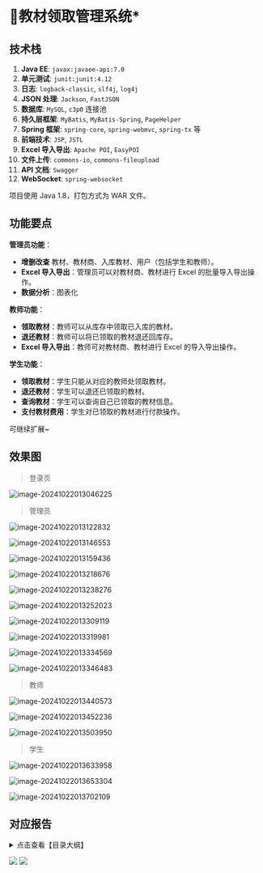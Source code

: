 # 📕教材领取管理系统*

<SlideProtected>

<MyGlobalComponent />

## 技术栈

1. **Java EE**: `javax:javaee-api:7.0`
2. **单元测试**: `junit:junit:4.12`
3. **日志**: `logback-classic`, `slf4j`, `log4j`
4. **JSON 处理**: `Jackson`, `FastJSON`
5. **数据库**: `MySQL`, `c3p0` 连接池
6. **持久层框架**: `MyBatis`, `MyBatis-Spring`, `PageHelper`
7. **Spring 框架**: `spring-core`, `spring-webmvc`, `spring-tx` 等
8. **前端技术**: `JSP`, `JSTL`
9. **Excel 导入导出**: `Apache POI`, `EasyPOI`
10. **文件上传**: `commons-io`, `commons-fileupload`
11. **API 文档**: `Swagger`
12. **WebSocket**: `spring-websocket`

项目使用 Java 1.8，打包方式为 WAR 文件。

## 功能要点

**管理员功能**：

- **增删改查** 教材、教材商、入库教材、用户（包括学生和教师）。
- **Excel 导入导出**：管理员可以对教材商、教材进行 Excel 的批量导入导出操作。
- **数据分析**：图表化

**教师功能**：

- **领取教材**：教师可以从库存中领取已入库的教材。
- **退还教材**：教师可以将已领取的教材退还回库存。
- **Excel 导入导出**：教师可对教材商、教材进行 Excel 的导入导出操作。

**学生功能**：

- **领取教材**：学生只能从对应的教师处领取教材。
- **退还教材**：学生可以退还已领取的教材。
- **查询教材**：学生可以查询自己已领取的教材信息。
- **支付教材费用**：学生对已领取的教材进行付款操作。

可继续扩展~



## 效果图


> 登录页

![image-20241022013046225](http://cdn.qiniu.liyansheng.top/img/image-20241022013046225.png)



> 管理员

![image-20241022013122832](http://cdn.qiniu.liyansheng.top/img/image-20241022013122832.png)

![image-20241022013146553](http://cdn.qiniu.liyansheng.top/img/image-20241022013146553.png)

![image-20241022013159436](http://cdn.qiniu.liyansheng.top/img/image-20241022013159436.png)

![image-20241022013218676](http://cdn.qiniu.liyansheng.top/img/image-20241022013218676.png)

![image-20241022013238276](http://cdn.qiniu.liyansheng.top/img/image-20241022013238276.png)

![image-20241022013252023](http://cdn.qiniu.liyansheng.top/img/image-20241022013252023.png)

![image-20241022013309119](http://cdn.qiniu.liyansheng.top/img/image-20241022013309119.png)

![image-20241022013319981](http://cdn.qiniu.liyansheng.top/img/image-20241022013319981.png)

![image-20241022013334569](http://cdn.qiniu.liyansheng.top/img/image-20241022013334569.png)

![image-20241022013346483](http://cdn.qiniu.liyansheng.top/img/image-20241022013346483.png)

> 教师

![image-20241022013440573](http://cdn.qiniu.liyansheng.top/img/image-20241022013440573.png)

![image-20241022013452236](http://cdn.qiniu.liyansheng.top/img/image-20241022013452236.png)

![image-20241022013503950](http://cdn.qiniu.liyansheng.top/img/image-20241022013503950.png)

> 学生

![image-20241022013633958](http://cdn.qiniu.liyansheng.top/img/image-20241022013633958.png)

![image-20241022013653304](http://cdn.qiniu.liyansheng.top/img/image-20241022013653304.png)

![image-20241022013702109](http://cdn.qiniu.liyansheng.top/img/image-20241022013702109.png)

<FloatingImage src="http://cdn.qiniu.liyansheng.top/img/20241022020030.png" alt="扫码获取" />


## 对应报告

<details>
  <summary>点击查看【目录大纲】</summary>

  1. 实验目的  
  2. 实验背景  
  3. 开发环境  
  4. 需求分析  
  5. 系统流程  
  6. 数据库设计  
  7. 系统实现  
     - 项目结构  
     - 实现效果  
  8. 重点代码  
  9. 总结  

</details>


![](http://cdn.qiniu.liyansheng.top/img/20241115155323.png)
![](http://cdn.qiniu.liyansheng.top/img/20241115155205.png)

</SlideProtected>
